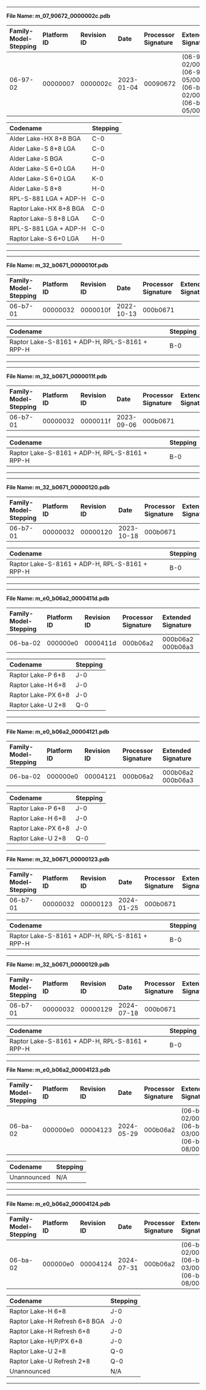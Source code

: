 ___  
**File Name: m_07_90672_0000002c.pdb**  
  
 | Family-Model-Stepping | Platform ID | Revision ID | Date | Processor Signature | Extended Signature |  
 | :--------------------- | :----------- | :----------- | :---- | :------------------- | :------------------ |  
 | 06-97-02 | 00000007 | 0000002c | 2023-01-04 | 00090672 |  (06-97-02/00000007) (06-97-05/00000007) (06-bf-02/00000007) (06-bf-05/00000007) |  
  
 | Codename | Stepping |  
 | :--- | :--- |  
 | Alder Lake-HX  8+8 BGA | C-0 |  
 | Alder Lake-S 8+8 LGA | C-0 |  
 | Alder Lake-S BGA | C-0 |  
 | Alder Lake-S 6+0 LGA | H-0 |  
 | Alder Lake-S 6+0 LGA | K-0 |  
 | Alder Lake-S 8+8 | H-0 |  
 | RPL-S-881 LGA + ADP-H | C-0 |  
 | Raptor Lake-HX 8+8 BGA | C-0 |  
 | Raptor Lake-S 8+8 LGA | C-0 |  
 | RPL-S-881 LGA + ADP-H | C-0 |  
 | Raptor Lake-S 6+0 LGA | H-0 |  
___  

___  
**File Name: m_32_b0671_0000010f.pdb**  
  
 | Family-Model-Stepping | Platform ID | Revision ID | Date | Processor Signature | Extended Signature |  
 | :--------------------- | :----------- | :----------- | :---- | :------------------- | :------------------ |  
 | 06-b7-01 | 00000032 | 0000010f | 2022-10-13 | 000b0671 |  |  
  
 | Codename | Stepping |  
 | :--- | :--- |  
 | Raptor Lake-S-8161 + ADP-H, RPL-S-8161 + RPP-H | B-0 |  
___  

___  
**File Name: m_32_b0671_0000011f.pdb**  
  
 | Family-Model-Stepping | Platform ID | Revision ID | Date | Processor Signature | Extended Signature |  
 | :--------------------- | :----------- | :----------- | :---- | :------------------- | :------------------ |  
 | 06-b7-01 | 00000032 | 0000011f | 2023-09-06 | 000b0671 |  |  
  
 | Codename | Stepping |  
 | :--- | :--- |  
 | Raptor Lake-S-8161 + ADP-H, RPL-S-8161 + RPP-H | B-0 |  
  
___  

___  
**File Name: m_32_b0671_00000120.pdb**  
  
 | Family-Model-Stepping | Platform ID | Revision ID | Date | Processor Signature | Extended Signature |  
 | :--------------------- | :----------- | :----------- | :---- | :------------------- | :------------------ |  
 | 06-b7-01 | 00000032 | 00000120 | 2023-10-18 | 000b0671 |  |  
  
 | Codename | Stepping |  
 | :--- | :--- |  
 | Raptor Lake-S-8161 + ADP-H, RPL-S-8161 + RPP-H | B-0 |  
  
___  

___  
**File Name: m_e0_b06a2_0000411d.pdb**  
  
 | Family-Model-Stepping | Platform ID | Revision ID | Processor Signature | Extended Signature |  
 | :--------------------- | :----------- | :----------- | :------------------- | :------------------ |  
 | 06-ba-02 | 000000e0 | 0000411d | 000b06a2 | 000b06a2 000b06a3 |  
  
 | Codename | Stepping |  
 | :--- | :--- |  
 | Raptor Lake-P 6+8 | J-0 |  
 | Raptor Lake-H 6+8 | J-0 |  
 | Raptor Lake-PX 6+8 | J-0 |  
 | Raptor Lake-U 2+8 | Q-0 |  

 ___  

___  
**File Name: m_e0_b06a2_00004121.pdb**  
  
 | Family-Model-Stepping | Platform ID | Revision ID | Processor Signature | Extended Signature |  
 | :--------------------- | :----------- | :----------- | :------------------- | :------------------ |  
 | 06-ba-02 | 000000e0 | 00004121 | 000b06a2 | 000b06a2 000b06a3 |  
  
 | Codename | Stepping |  
 | :--- | :--- |  
 | Raptor Lake-P 6+8 | J-0 |  
 | Raptor Lake-H 6+8 | J-0 |  
 | Raptor Lake-PX 6+8 | J-0 |  
 | Raptor Lake-U 2+8 | Q-0 |  

 ___  
 **File Name: m_32_b0671_00000123.pdb**  

  | Family-Model-Stepping | Platform ID | Revision ID | Date | Processor Signature | Extended Signature |
 | :--------------------- | :----------- | :----------- | :---- | :------------------- | :------------------ |
 | 06-b7-01 | 00000032 | 00000123 | 2024-01-25 | 000b0671 |  |

 | Codename | Stepping |
 | :--- | :--- |
 | Raptor Lake-S-8161 + ADP-H, RPL-S-8161 + RPP-H | B-0 |

 ___
**File Name: m_32_b0671_00000129.pdb**

 | Family-Model-Stepping | Platform ID | Revision ID | Date | Processor Signature | Extended Signature |
 | :--------------------- | :----------- | :----------- | :---- | :------------------- | :------------------ |
 | 06-b7-01 | 00000032 | 00000129 | 2024-07-18 | 000b0671 |  |

 | Codename | Stepping |
 | :--- | :--- |
 | Raptor Lake-S-8161 + ADP-H, RPL-S-8161 + RPP-H | B-0 |

___
**File Name: m_e0_b06a2_00004123.pdb**

 | Family-Model-Stepping | Platform ID | Revision ID | Date | Processor Signature | Extended Signature |
 | :--------------------- | :----------- | :----------- | :---- | :------------------- | :------------------ |
 | 06-ba-02 | 000000e0 | 00004123 | 2024-05-29 | 000b06a2 |  (06-ba-02/000000e0) (06-ba-03/000000e0) (06-ba-08/000000e0) |

 | Codename | Stepping |
 | :--- | :--- |
 | Unannounced | N/A |

___

___  
**File Name: m_e0_b06a2_00004124.pdb**  
  
 | Family-Model-Stepping | Platform ID | Revision ID | Date | Processor Signature | Extended Signature |  
 | :--------------------- | :----------- | :----------- | :---- | :------------------- | :------------------ |  
 | 06-ba-02 | 000000e0 | 00004124 | 2024-07-31 | 000b06a2 |  (06-ba-02/000000e0) (06-ba-03/000000e0) (06-ba-08/000000e0) |  
  
 | Codename | Stepping |  
 | :--- | :--- |  
 | Raptor Lake-H 6+8 | J-0 |  
 | Raptor Lake-H Refresh 6+8 BGA | J-0 |  
 | Raptor Lake-H Refresh 6+8 | J-0 |  
 | Raptor Lake-H/P/PX 6+8 | J-0 |  
 | Raptor Lake-U 2+8 | Q-0 |  
 | Raptor Lake-U Refresh 2+8 | Q-0 |  
 | Unannounced | N/A |  
  
___  

